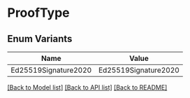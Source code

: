 # ProofType

## Enum Variants

| Name | Value |
|---- | -----|
| Ed25519Signature2020 | Ed25519Signature2020 |


[[Back to Model list]](../README.md#documentation-for-models) [[Back to API list]](../README.md#documentation-for-api-endpoints) [[Back to README]](../README.md)



